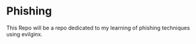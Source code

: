 # Phishing
This Repo will be a repo dedicated to my learning of phishing techniques using evilginx.
